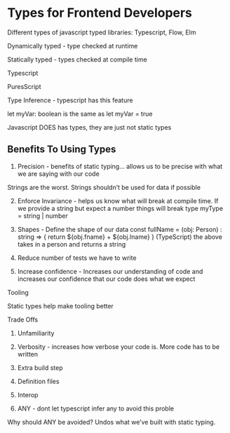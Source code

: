 # Types for Frontend Developers

Different types of javascript typed libraries: Typescript, Flow, Elm

Dynamically typed - type checked at runtime

Statically typed - types checked at compile time

Typescript

PuresScript

Type Inference - typescript has this feature

let myVar: boolean
is the same as
let myVar = true

Javascript DOES has types, they are just not static types

## Benefits To Using Types

1) Precision - benefits of static typing… allows us to be precise with what we are saying with our code

Strings are the worst. Strings shouldn’t be used for data if possible

2) Enforce Invariance -  helps us know what will break at compile time. If we provide a string but expect a number things will break
 type myType = string | number
3) Shapes - Define the shape of our data
const fullName = (obj: Person) : string => { return ${obj.fname} + ${obj.lname} } (TypeScript)
the above takes in a person and returns a string

4) Reduce number of tests we have to write

5) Increase confidence - Increases our understanding of code and increases our confidence that our code does what we expect

Tooling

Static types help make tooling better

Trade Offs

1) Unfamiliarity

2) Verbosity - increases how verbose your code is. More code has to be written

3) Extra build step

4) Definition files

5) Interop

6) ANY - dont let typescript infer any to avoid this proble

Why should ANY be avoided? Undos what we’ve built with static typing.
